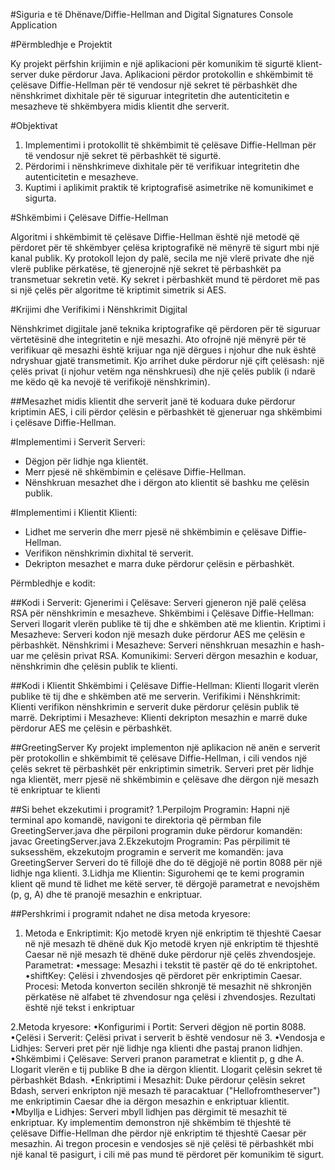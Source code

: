 
#Siguria e të Dhënave/Diffie-Hellman and Digital Signatures Console Application

#Përmbledhje e Projektit

Ky projekt përfshin krijimin e një aplikacioni për komunikim të sigurtë klient-server duke përdorur Java. Aplikacioni përdor protokollin e shkëmbimit të çelësave Diffie-Hellman për të vendosur një sekret të përbashkët dhe nënshkrimet dixhitale për të siguruar integritetin dhe autenticitetin e mesazheve të shkëmbyera midis klientit dhe serverit.

#Objektivat

1. Implementimi i protokollit të shkëmbimit të çelësave Diffie-Hellman për të vendosur një sekret të përbashkët të sigurtë.
2. Përdorimi i nënshkrimeve dixhitale për të verifikuar integritetin dhe autenticitetin e mesazheve.
3. Kuptimi i aplikimit praktik të kriptografisë asimetrike në komunikimet e sigurta.

#Shkëmbimi i Çelësave Diffie-Hellman

Algoritmi i shkëmbimit të çelësave Diffie-Hellman është një metodë që përdoret për të shkëmbyer çelësa kriptografikë në mënyrë të sigurt mbi një kanal publik. Ky protokoll lejon dy palë, secila me një vlerë private dhe një vlerë publike përkatëse, të gjenerojnë një sekret të përbashkët pa transmetuar sekretin vetë. Ky sekret i përbashkët mund të përdoret më pas si një çelës për algoritme të kriptimit simetrik si AES.

#Krijimi dhe Verifikimi i Nënshkrimit Digjital

Nënshkrimet digjitale janë teknika kriptografike që përdoren për të siguruar vërtetësinë dhe integritetin e një mesazhi. Ato ofrojnë një mënyrë për të verifikuar që mesazhi është krijuar nga një dërgues i njohur dhe nuk është ndryshuar gjatë transmetimit. Kjo arrihet duke përdorur një çift çelësash: një çelës privat (i njohur vetëm nga nënshkruesi) dhe një çelës publik (i ndarë me këdo që ka nevojë të verifikojë nënshkrimin).

##Mesazhet midis klientit dhe serverit janë të koduara duke përdorur kriptimin AES, i cili përdor çelësin e përbashkët të gjeneruar nga shkëmbimi i çelësave Diffie-Hellman.

#Implementimi i Serverit
Serveri:

- Dëgjon për lidhje nga klientët.
- Merr pjesë në shkëmbimin e çelësave Diffie-Hellman.
- Nënshkruan mesazhet dhe i dërgon ato klientit së bashku me çelësin publik.

#Implementimi i Klientit
Klienti:

- Lidhet me serverin dhe merr pjesë në shkëmbimin e çelësave Diffie-Hellman.
- Verifikon nënshkrimin dixhital të serverit.
- Dekripton mesazhet e marra duke përdorur çelësin e përbashkët.

Përmbledhje e kodit:

##Kodi i Serverit:
Gjenerimi i Çelësave: Serveri gjeneron një palë çelësa RSA për nënshkrimin e mesazheve.
Shkëmbimi i Çelësave Diffie-Hellman: Serveri llogarit vlerën publike të tij dhe e shkëmben atë me klientin.
Kriptimi i Mesazheve: Serveri kodon një mesazh duke përdorur AES me çelësin e përbashkët.
Nënshkrimi i Mesazheve: Serveri nënshkruan mesazhin e hash-uar me çelësin privat RSA.
Komunikimi: Serveri dërgon mesazhin e koduar, nënshkrimin dhe çelësin publik te klienti.

##Kodi i Klientit
Shkëmbimi i Çelësave Diffie-Hellman: Klienti llogarit vlerën publike të tij dhe e shkëmben atë me serverin.
Verifikimi i Nënshkrimit: Klienti verifikon nënshkrimin e serverit duke përdorur çelësin publik të marrë.
Dekriptimi i Mesazheve: Klienti dekripton mesazhin e marrë duke përdorur AES me çelësin e përbashkët.


##GreetingServer
Ky projekt implementon një aplikacion në anën e serverit për protokollin e shkëmbimit të çelësave Diffie-Hellman, 
i cili vendos një çelës sekret të përbashkët për enkriptimin simetrik. Serveri pret për lidhje nga klientët, 
merr pjesë në shkëmbimin e çelësave dhe dërgon një mesazh të enkriptuar te klienti

##Si behet ekzekutimi i programit?
1.Perpilojm Programin:
Hapni një terminal apo komandë, navigoni te direktoria që përmban file GreetingServer.java dhe përpiloni programin duke përdorur komandën: javac GreetingServer.java
2.Ekzekutojm Programin:
Pas përpilimit të suksesshëm, ekzekutojm programin e serverit me komandën: java GreetingServer
Serveri do të fillojë dhe do të dëgjojë në portin 8088 për një lidhje nga klienti.
3.Lidhja me Klientin:
Sigurohemi qe te kemi programin klient që mund të lidhet me këtë server, të dërgojë parametrat e nevojshëm (p, g, A) dhe të pranojë mesazhin e enkriptuar.

##Pershkrimi i programit ndahet ne disa metoda kryesore:

1. Metoda e Enkriptimit: Kjo metodë kryen një enkriptim të thjeshtë Caesar në një mesazh të dhënë duk Kjo metodë kryen një enkriptim të thjeshtë Caesar në një mesazh të dhënë duke përdorur një çelës zhvendosjeje.
Parametrat:
•message: Mesazhi i tekstit të pastër që do të enkriptohet.
•shiftKey: Çelësi i zhvendosjes që përdoret për enkriptimin Caesar.
Procesi: Metoda konverton secilën shkronjë të mesazhit në shkronjën përkatëse në alfabet të zhvendosur nga çelësi i zhvendosjes. Rezultati është një tekst i enkriptuar

2.Metoda kryesore:
•Konfigurimi i Portit: Serveri dëgjon në portin 8088.
•Çelësi i Serverit: Çelësi privat i serverit b është vendosur në 3.
•Vendosja e Lidhjes: Serveri pret për një lidhje nga klienti dhe pastaj pranon lidhjen.
•Shkëmbimi i Çelësave:
Serveri pranon parametrat e klientit p, g dhe A.
Llogarit vlerën e tij publike B dhe ia dërgon klientit.
Llogarit çelësin sekret të përbashkët Bdash.
•Enkriptimi i Mesazhit: Duke përdorur çelësin sekret Bdash, serveri enkripton një mesazh të paracaktuar ("Hellofromtheserver") me enkriptimin Caesar dhe ia dërgon mesazhin e enkriptuar klientit.
•Mbyllja e Lidhjes: Serveri mbyll lidhjen pas dërgimit të mesazhit të enkriptuar.
Ky implementim demonstron një shkëmbim të thjeshtë të çelësave Diffie-Hellman dhe përdor një enkriptim të thjeshtë Caesar për mesazhin. Ai tregon procesin e vendosjes së një çelësi të përbashkët mbi një kanal të pasigurt, i cili më pas mund të përdoret për komunikim të sigurt.



